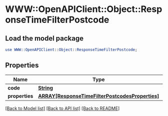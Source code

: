 # WWW::OpenAPIClient::Object::ResponseTimeFilterPostcode

## Load the model package
```perl
use WWW::OpenAPIClient::Object::ResponseTimeFilterPostcode;
```

## Properties
Name | Type | Description | Notes
------------ | ------------- | ------------- | -------------
**code** | [**String**](String.md) |  | 
**properties** | [**ARRAY[ResponseTimeFilterPostcodesProperties]**](ResponseTimeFilterPostcodesProperties.md) |  | 

[[Back to Model list]](../README.md#documentation-for-models) [[Back to API list]](../README.md#documentation-for-api-endpoints) [[Back to README]](../README.md)


